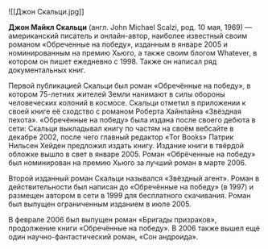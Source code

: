 ![[Джон Скальци.jpg]]

**Джон Майкл Скальци** (англ. John Michael Scalzi, род. 10 мая, 1969) — американский писатель и онлайн-автор, наиболее известный своим романом «Обреченные на победу», изданным в январе 2005 и номинированным на премию Хьюго, а также своим блогом Whatever, в котором он пишет ежедневно с 1998. Также он написал ряд документальных книг.

Первой публикацией Скальци был роман «Обречённые на победу», в котором 75-летних жителей Земли нанимают в силы обороны человеческих колоний в космосе. Скальци отметил в приложении к своей книге её сходство с романом Роберта Хайнлайна «Звёздная пехота». «Обречённые на победу» была издана после своего дебюта в сети: Скальци выкладывал книгу по частям на своём вебсайте в декабре 2002, после чего главный редактор «Tor Books» Патрик Нильсен Хейден предложил издать книгу. Издание книги в твёрдой обложке вышло в свет в январе 2005. Роман «Обрёченные на победу» был номинирован на премию Хьюго за лучший роман в марте 2006.

Второй изданный роман Скальци назывался «Звёздный агент». Роман в действительности был написан до «Обречённые на победу» (в 1997) и размещен автором в сети в 1999 для бесплатного скачивания. Роман был выпущен ограниченным изданием в июле 2005.

В феврале 2006 был выпущен роман «Бригады призраков», продолжение книги «Обречённые на победу». В 2006 также вышел ещё один научно-фантастический роман, «Сон андроида».